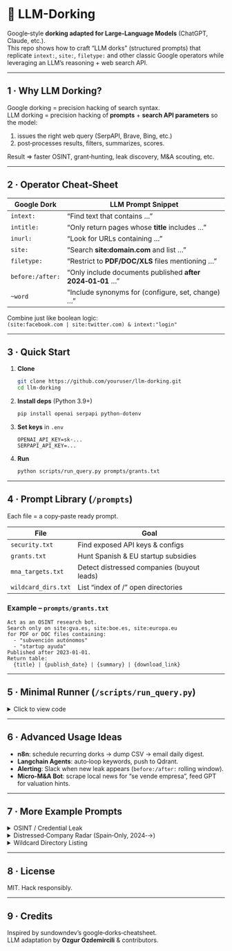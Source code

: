
# 🔎 LLM-Dorking
Google‑style **dorking adapted for Large‑Language Models** (ChatGPT, Claude, etc.).  
This repo shows how to craft “LLM dorks” (structured prompts) that replicate `intext:`, `site:`, `filetype:` and other classic Google operators while leveraging an LLM’s reasoning + web search API.

---

## 1 · Why LLM Dorking?
Google dorking = precision hacking of search syntax.  
LLM dorking = precision hacking of **prompts** + **search API parameters** so the model:
1. issues the right web query (SerpAPI, Brave, Bing, etc.)  
2. post‑processes results, filters, summarizes, scores.

Result ⇒ faster OSINT, grant‑hunting, leak discovery, M&A scouting, etc.

---

## 2 · Operator Cheat‑Sheet

| Google Dork      | LLM Prompt Snippet                                              |
|------------------|-----------------------------------------------------------------|
| `intext:`        | “Find text that contains **<kw>** …”                            |
| `intitle:`       | “Only return pages whose **title** includes **<kw>** …”         |
| `inurl:`         | “Look for URLs containing **<kw>** …”                           |
| `site:`          | “Search **site:domain.com** and list …”                         |
| `filetype:`      | “Restrict to **PDF/DOC/XLS** files mentioning …”                |
| `before:/after:` | “Only include documents published **after 2024‑01‑01** …”       |
| `~word`          | “Include synonyms for **<word>** (configure, set, change) …”    |

Combine just like boolean logic:  
`(site:facebook.com | site:twitter.com) & intext:"login"`

---

## 3 · Quick Start

1. **Clone**  
   ```bash
   git clone https://github.com/youruser/llm-dorking.git
   cd llm-dorking
   ```

2. **Install deps** (Python 3.9+)  
   ```bash
   pip install openai serpapi python-dotenv
   ```

3. **Set keys** in `.env`  
   ```env
   OPENAI_API_KEY=sk-...
   SERPAPI_API_KEY=...
   ```

4. **Run**  
   ```bash
   python scripts/run_query.py prompts/grants.txt
   ```

---

## 4 · Prompt Library (`/prompts`)
Each file = a copy‑paste ready prompt.

| File                  | Goal                                        |
|-----------------------|---------------------------------------------|
| `security.txt`        | Find exposed API keys & configs             |
| `grants.txt`          | Hunt Spanish & EU startup subsidies         |
| `mna_targets.txt`     | Detect distressed companies (buyout leads)  |
| `wildcard_dirs.txt`   | List “index of /” open directories          |

### Example – `prompts/grants.txt`
```
Act as an OSINT research bot.  
Search only on site:gva.es, site:boe.es, site:europa.eu  
for PDF or DOC files containing:
  - "subvención autónomos"
  - "startup ayuda"
Published after 2023‑01‑01.  
Return table:
  {title} | {publish_date} | {summary} | {download_link}
```

---

## 5 · Minimal Runner (`/scripts/run_query.py`)
<details><summary>Click to view code</summary>

```python
import os, sys, requests, openai
from dotenv import load_dotenv
load_dotenv()

prompt_path = sys.argv[1]
with open(prompt_path, "r", encoding="utf-8") as f:
    user_prompt = f.read()

# 1) Hit SerpAPI (swap for your search engine of choice)
params = {
    "q": " ".join([l.strip() for l in user_prompt.splitlines() if l]),
    "api_key": os.getenv("SERPAPI_API_KEY"),
    "engine": "google",
    "num": 10,
}
search_json = requests.get("https://serpapi.com/search", params=params).json()
links = [r["link"] for r in search_json.get("organic_results", [])]

# 2) Feed into GPT with context
openai.api_key = os.getenv("OPENAI_API_KEY")
system_msg = "You are a precise research analyst. Summarize and filter results."
content = user_prompt + "\n\nLinks:\n" + "\n".join(links)
resp = openai.ChatCompletion.create(
    model="gpt-4o-mini",
    messages=[{"role": "system", "content": system_msg},
              {"role": "user", "content": content}],
    temperature=0.3,
)
print(resp.choices[0].message.content)
```
</details>

---

## 6 · Advanced Usage Ideas
- **n8n**: schedule recurring dorks → dump CSV → email daily digest.  
- **Langchain Agents**: auto‑loop keywords, push to Qdrant.  
- **Alerting**: Slack when new leak appears (`before:/after:` rolling window).  
- **Micro‑M&A Bot**: scrape local news for “se vende empresa”, feed GPT for valuation hints.

---

## 7 · More Example Prompts

<details>
<summary>OSINT / Credential Leak</summary>

```
Search pastebin.com AND github.com
for files containing any of:
  - "AWS_SECRET_ACCESS_KEY"
  - "DB_PASSWORD"
  - "api_key"
Return source_link | exposed_fragment | risk_assessment (high/med/low)
```
</details>

<details>
<summary>Distressed‑Company Radar (Spain‑Only, 2024‑→)</summary>

```
Search Spanish press releases, BORME filings, and blogs
for phrases:
  - "concurso de acreedores"  (bankruptcy filing)
  - "busca comprador"         (looking for buyer)
  - "reestructuración financiera"
Time filter: after 2024‑01‑01
Return table: Company | Context | Date | Link
```
</details>

<details>
<summary>Wildcard Directory Listing</summary>

```
Find open directories exposing media:
Query: ("index of /" | "parent directory") (mp3 | mp4 | flac | pdf)
Exclude: -html -php -jsp -cf -shtml
Return 10 freshest URLs + guess content type.
```
</details>

---

## 8 · License
MIT. Hack responsibly.

---

## 9 · Credits
Inspired by sundowndev’s google‑dorks‑cheatsheet.  
LLM adaptation by **Ozgur Ozdemircili** & contributors.
